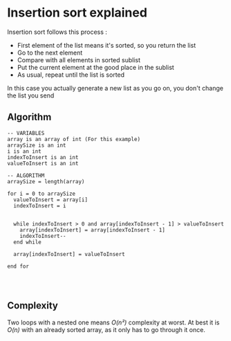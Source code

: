 # Insertion sort explained

Insertion sort follows this process :
  - First element of the list means it's sorted, so you return the list
  - Go to the next element
  - Compare with all elements in sorted sublist
  - Put the current element at the good place in the sublist
  - As usual, repeat until the list is sorted

In this case you actually generate a new list as you go on, you don't change the list you send

## Algorithm
```
-- VARIABLES
array is an array of int (For this example)
arraySize is an int
i is an int
indexToInsert is an int
valueToInsert is an int

-- ALGORITHM
arraySize = length(array)

for i = 0 to arraySize
  valueToInsert = array[i]
  indexToInsert = i


  while indexToInsert > 0 and array[indexToInsert - 1] > valueToInsert
    array[indexToInsert] = array[indexToInsert - 1]
    indexToInsert--
  end while

  array[indexToInsert] = valueToInsert

end for




```

## Complexity
Two loops with a nested one means *O(n²)* complexity at worst. At best it is *O(n)* with an already sorted array, as it only has to go through it once.
